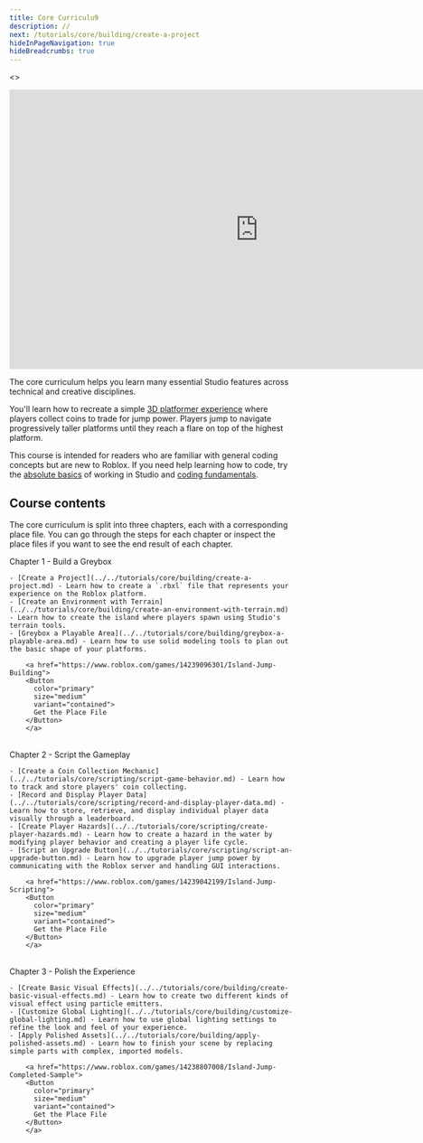 ```yaml
---
title: Core Curriculu9
description: //
next: /tutorials/core/building/create-a-project
hideInPageNavigation: true
hideBreadcrumbs: true
---
```


<>
<Grid
    alignItems="stretch"
    container
    direction="row">

<Grid item md={7} xs={12}
    direction="column"  >

<div class="container"
style={{position: "relative", paddingBottom: "56.25%", height: 0}}>
<iframe width="880" height="495" src="https://www.youtube-nocookie.com/embed/zi0hIuPDyWc" title="YouTube video player" frameborder="0" allow="accelerometer; autoplay; clipboard-write; encrypted-media; gyroscope; picture-in-picture; web-share" allowfullscreen style={{position: "absolute", top: 0, left: 0, width: "95%", height: "95%"}}></iframe>
</div>

</Grid>

<Grid item md={5} xs={12} direction='column'>

The core curriculum helps you learn many essential Studio features across
technical and creative disciplines.

You'll learn how to recreate a simple [3D platformer
experience](https://www.roblox.com/games/14238807008) where players collect
coins to trade for jump power. Players jump to navigate progressively taller
platforms until they reach a flare on top of the highest platform.

This course is intended for readers who are familiar
with general coding concepts but are new to Roblox. If you need help learning
how to code, try the [absolute basics](../first-experience/index.md) of working in Studio and
[coding fundamentals](../fundamentals/coding-1/coding-fundamentals.md).
</Grid>

</Grid>
</>

## Course contents

The core curriculum is split into three chapters, each with a
corresponding place file. You can go through the steps for each chapter or
inspect the place files if you want to see the end result of each chapter.

   <BaseAccordion>
   <AccordionSummary>
      <Typography variant="h4">Chapter 1 - Build a Greybox</Typography>
   </AccordionSummary>
   <AccordionDetails>

    - [Create a Project](../../tutorials/core/building/create-a-project.md) - Learn how to create a `.rbxl` file that represents your experience on the Roblox platform.
    - [Create an Environment with Terrain](../../tutorials/core/building/create-an-environment-with-terrain.md) - Learn how to create the island where players spawn using Studio's terrain tools.
    - [Greybox a Playable Area](../../tutorials/core/building/greybox-a-playable-area.md) - Learn how to use solid modeling tools to plan out the basic shape of your platforms.

        <a href="https://www.roblox.com/games/14239096301/Island-Jump-Building">
        <Button
          color="primary"
          size="medium"
          variant="contained">
          Get the Place File
        </Button>
        </a>

   </AccordionDetails>
   </BaseAccordion>

   <br />

   <BaseAccordion>
   <AccordionSummary>
      <Typography variant="h4">Chapter 2 - Script the Gameplay</Typography>
   </AccordionSummary>
   <AccordionDetails>

    - [Create a Coin Collection Mechanic](../../tutorials/core/scripting/script-game-behavior.md) - Learn how to track and store players' coin collecting.
    - [Record and Display Player Data](../../tutorials/core/scripting/record-and-display-player-data.md) - Learn how to store, retrieve, and display individual player data visually through a leaderboard.
    - [Create Player Hazards](../../tutorials/core/scripting/create-player-hazards.md) - Learn how to create a hazard in the water by modifying player behavior and creating a player life cycle.
    - [Script an Upgrade Button](../../tutorials/core/scripting/script-an-upgrade-button.md) - Learn how to upgrade player jump power by communicating with the Roblox server and handling GUI interactions.

        <a href="https://www.roblox.com/games/14239042199/Island-Jump-Scripting">
        <Button
          color="primary"
          size="medium"
          variant="contained">
          Get the Place File
        </Button>
        </a>

   </AccordionDetails>
   </BaseAccordion>

   <br />

   <BaseAccordion>
   <AccordionSummary>
      <Typography variant="h4">Chapter 3 - Polish the Experience</Typography>
   </AccordionSummary>
   <AccordionDetails>

    - [Create Basic Visual Effects](../../tutorials/core/building/create-basic-visual-effects.md) - Learn how to create two different kinds of visual effect using particle emitters.
    - [Customize Global Lighting](../../tutorials/core/building/customize-global-lighting.md) - Learn how to use global lighting settings to refine the look and feel of your experience.
    - [Apply Polished Assets](../../tutorials/core/building/apply-polished-assets.md) - Learn how to finish your scene by replacing simple parts with complex, imported models.

        <a href="https://www.roblox.com/games/14238807008/Island-Jump-Completed-Sample">
        <Button
          color="primary"
          size="medium"
          variant="contained">
          Get the Place File
        </Button>
        </a>

   </AccordionDetails>
   </BaseAccordion>
